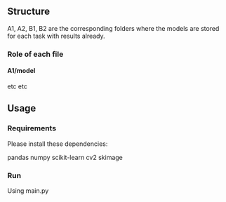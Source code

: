## Structure

A1, A2, B1, B2 are the corresponding folders where the models are stored for each task with results already.

### Role of each file

#### A1/model

etc etc 

## Usage

### Requirements

Please install these dependencies:

pandas
numpy
scikit-learn
cv2
skimage

### Run

Using main.py



